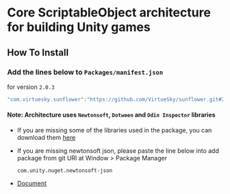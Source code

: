 # Core ScriptableObject architecture for building Unity games

## How To Install

### Add the lines below to `Packages/manifest.json`

for version `2.0.3`
```csharp
"com.virtuesky.sunflower":"https://github.com/VirtueSky/sunflower.git#2.0.3",
```

#### Note: Architecture uses `Newtonsoft`, `Dotween` and `Odin Inspector` libraries
- If you are missing some of the libraries used in the package, you can download them [here](https://drive.google.com/drive/folders/1OdT5EfMDfkQsEleMM6C2-HHav9o0neTS)
- If you are missing newtonsoft json, please paste the line below into add package from git URl at Window > Package Manager
  ```
  com.unity.nuget.newtonsoft-json
  ```

- [Document](https://github.com/VirtueSky/sunflower/wiki)
